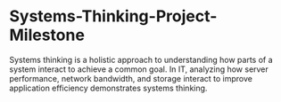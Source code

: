 # Systems-Thinking-Project-Milestone
Systems thinking is a holistic approach to understanding how parts of a system interact to achieve a common goal. In IT, analyzing how server performance, network bandwidth, and storage interact to improve application efficiency demonstrates systems thinking.
